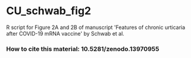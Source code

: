 # CU_schwab_fig2

R script for Figure 2A and 2B of manuscript 'Features of chronic urticaria after COVID-19 mRNA vaccine' by Schwab et al.

### How to cite this material: 10.5281/zenodo.13970955
